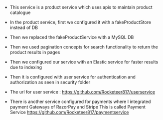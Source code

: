 - This service is a product service which uses apis to maintain product catalogue
- In the product service, first we configured it with a fakeProductStore instead of DB
- Then we replaced the fakeProductService with a MySQL DB
- Then we used pagination concepts for search functionality to return the product results in pages
- Then we configured our service with an Elastic service for faster results due to indexing

- Then it is configured with user service for authentication and authorization as seen in security folder

- The url for user service :
https://github.com/Rocketeer817/userservice

- There is another service configured for payments where I integrated payment Gateways of RazorPay and Stripe
This is called Payment Service
https://github.com/Rocketeer817/paymentservice


